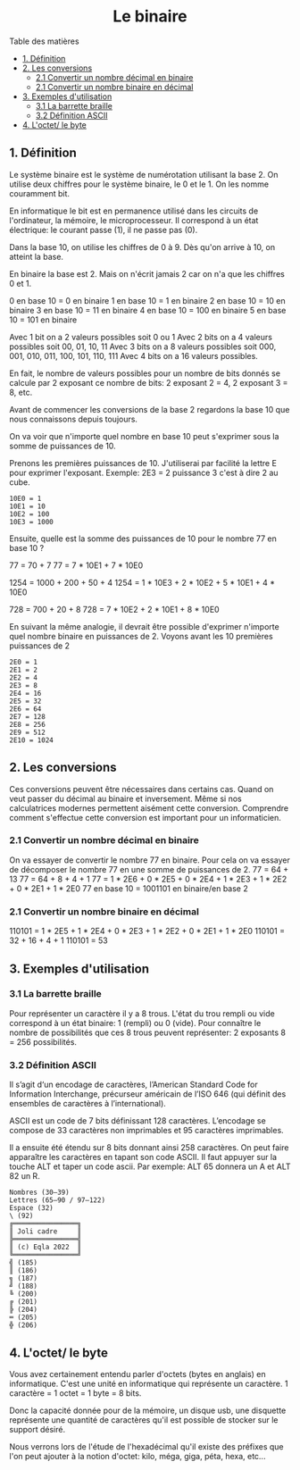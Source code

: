 <h1 style="text-align:center"> Le binaire</h1>

Table des matières
<!-- @import "[TOC]" {cmd="toc" depthFrom=1 depthTo=6 orderedList=false} -->

<!-- code_chunk_output -->

- [1. Définition](#1-définition)
- [2. Les conversions](#2-les-conversions)
  - [2.1 Convertir un nombre décimal en binaire](#21-convertir-un-nombre-décimal-en-binaire)
  - [2.1 Convertir un nombre binaire en décimal](#21-convertir-un-nombre-binaire-en-décimal)
- [3. Exemples d'utilisation](#3-exemples-dutilisation)
  - [3.1 La barrette braille](#31-la-barrette-braille)
  - [3.2 Définition ASCII](#32-définition-ascii)
- [4. L'octet/ le byte](#4-loctet-le-byte)

<!-- /code_chunk_output -->


## 1. Définition
Le système binaire est le système de numérotation utilisant la base 2. On utilise deux chiffres pour le système binaire, le 0 et le 1. On les nomme couramment bit.

En informatique le bit est en permanence utilisé dans les circuits de l'ordinateur, la mémoire, le microprocesseur. Il correspond à un état électrique: le courant passe (1), il ne passe pas (0). 

Dans la base 10, on utilise les chiffres de 0 à 9. Dès qu'on arrive à 10, on atteint la base.

En binaire la base est 2. Mais on n'écrit jamais 2 car on n'a que les chiffres 0 et 1.

0 en base 10 = 0 en binaire
1 en base 10 = 1 en binaire
2 en base 10 = 10 en binaire
3 en base 10 = 11 en binaire
4 en base 10 = 100 en binaire
5 en base 10 = 101 en binaire

Avec 1 bit  on a 2  valeurs possibles soit 0 ou 1
Avec 2 bits on a 4  valeurs possibles soit 00, 01, 10, 11
Avec 3 bits on a 8  valeurs possibles soit 000, 001, 010, 011, 100, 101, 110, 111
Avec 4 bits on a 16 valeurs possibles.

En fait, le nombre de valeurs possibles pour un nombre de bits donnés se calcule par 2 exposant ce nombre de bits: 2 exposant 2 = 4, 2 exposant 3 = 8, etc.

Avant de commencer les conversions de la base 2 regardons la base 10 que nous connaissons depuis toujours.

On va voir que n'importe quel nombre en base 10 peut s'exprimer sous la somme de puissances de 10.

Prenons les premières puissances de 10. J'utiliserai par facilité la lettre E pour exprimer l'exposant. Exemple: 2E3 = 2 puissance 3 c'est à dire 2 au cube.

```
10E0 = 1
10E1 = 10
10E2 = 100
10E3 = 1000
```

Ensuite, quelle est la somme des puissances de 10 pour le nombre 77 en base 10 ?

77 =  70 + 7 
77 = 7 * 10E1 + 7 * 10E0 

1254 = 1000 + 200 + 50 + 4
1254 = 1 * 10E3 + 2 * 10E2 + 5 * 10E1 + 4 * 10E0

728 = 700 + 20 + 8 
728 = 7 * 10E2 + 2 * 10E1 + 8 * 10E0

En suivant la même analogie, il devrait être possible d'exprimer n'importe quel nombre binaire en puissances de 2.
Voyons avant les 10 premières puissances de 2
```
2E0 = 1
2E1 = 2
2E2 = 4
2E3 = 8
2E4 = 16
2E5 = 32
2E6 = 64
2E7 = 128
2E8 = 256
2E9 = 512
2E10 = 1024
```

## 2. Les conversions
Ces conversions peuvent être nécessaires dans certains cas. Quand on veut passer du décimal au binaire et inversement.
Même si nos calculatrices modernes permettent aisément cette conversion. Comprendre comment s'effectue cette conversion est important pour un informaticien.

### 2.1 Convertir un nombre décimal en binaire
On va essayer de convertir le nombre 77 en binaire. Pour cela on va essayer de décomposer le nombre 77 en une somme de puissances de 2.
77 = 64 + 13
77 = 64 + 8 + 4 + 1
77 = 1 * 2E6 + 0 * 2E5 + 0 * 2E4 + 1 * 2E3 + 1 * 2E2 + 0 * 2E1 + 1 * 2E0
77 en base 10 = 1001101 en binaire/en base 2

### 2.1 Convertir un nombre binaire en décimal
110101 = 1 * 2E5 + 1 * 2E4 + 0 * 2E3 + 1 * 2E2 + 0 * 2E1 + 1 * 2E0
110101 = 32 + 16 + 4 + 1
110101 = 53

## 3. Exemples d'utilisation
### 3.1 La barrette braille
Pour représenter un caractère il y a 8 trous. L'état du trou rempli ou vide correspond à un état binaire: 1 (rempli) ou 0 (vide). Pour connaître le nombre de possibilités que ces 8 trous peuvent représenter: 2 exposants 8 = 256 possibilités.

### 3.2 Définition ASCII
Il s’agit d‘un encodage de caractères, l’American Standard Code for Information Interchange, précurseur américain de l’ISO 646 (qui définit des ensembles de caractères à l’international).

ASCII est un code de 7 bits définissant 128 caractères. L’encodage se compose de 33 caractères non imprimables et 95 caractères imprimables.

Il a ensuite été étendu sur 8 bits donnant ainsi 258 caractères. On peut faire apparaître les caractères en tapant son code ASCII. Il faut appuyer sur la touche ALT et taper un code ascii. Par exemple: ALT 65 donnera un A et ALT 82 un R.
```
Nombres (30–39)
Lettres (65–90 / 97–122)
Espace (32)
\ (92)
╔════════════════╗
║ Joli cadre     ║
╠════════════════╣
║ (c) Eqla 2022  ║
╚════════════════╝
╣ (185)
║ (186)
╗ (187)
╝ (188)
╚ (200)
╔ (201)
╠ (204)
═ (205)
╬ (206)
```
## 4. L'octet/ le byte
Vous avez certainement entendu parler d'octets (bytes en anglais) en informatique. C'est une unité en informatique qui représente un caractère.
1 caractère = 1 octet = 1 byte = 8 bits.

Donc la capacité donnée pour de la mémoire, un disque usb, une disquette représente une quantité de caractères qu'il est possible de stocker sur le support désiré.

Nous verrons lors de l'étude de l'hexadécimal qu'il existe des préfixes que l'on peut ajouter à la notion d'octet: kilo, méga, giga, péta, hexa, etc...